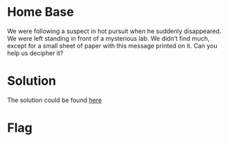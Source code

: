 # Home Base

We were following a suspect in hot pursuit when he suddenly disappeared. We were left standing in front of a mysterious lab. We didn’t find much, except for a small sheet of paper with this message printed on it. Can you help us decipher it?

# Solution

The solution could be found [here]()

# Flag


